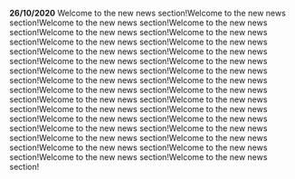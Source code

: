 **26/10/2020** Welcome to the new news section!Welcome to the new news section!Welcome to the new news section!Welcome to the new news section!Welcome to the new news section!Welcome to the new news section!Welcome to the new news section!Welcome to the new news section!Welcome to the new news section!Welcome to the new news section!Welcome to the new news section!Welcome to the new news section!Welcome to the new news section!Welcome to the new news section!Welcome to the new news section!Welcome to the new news section!Welcome to the new news section!Welcome to the new news section!Welcome to the new news section!Welcome to the new news section!Welcome to the new news section!Welcome to the new news section!Welcome to the new news section!Welcome to the new news section!Welcome to the new news section!Welcome to the new news section!Welcome to the new news section!Welcome to the new news section!Welcome to the new news section!Welcome to the new news section!Welcome to the new news section!Welcome to the new news section!
